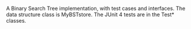 A Binary Search Tree implementation, with test cases and interfaces.
The data structure class is MyBSTstore.
The JUnit 4 tests are in the Test* classes.